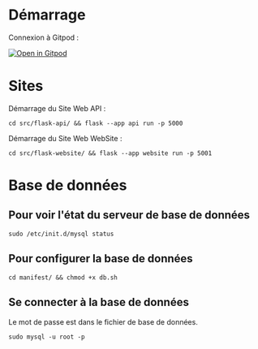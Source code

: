 # Démarrage

Connexion à Gitpod :

[![Open in Gitpod](https://gitpod.io/button/open-in-gitpod.svg)](https://gitpod.io/#https://github.com/Chtig0ne/univ-smb-flask-full)

# Sites

Démarrage du Site Web API :

`cd src/flask-api/ && flask --app api run -p 5000`

Démarrage du Site Web WebSite :

`cd src/flask-website/ && flask --app website run -p 5001`

# Base de données

## Pour voir l'état du serveur de base de données

`sudo /etc/init.d/mysql status`

## Pour configurer la base de données

`cd manifest/ && chmod +x db.sh`

## Se connecter à la base de données

Le mot de passe est dans le fichier de base de données.

`sudo mysql -u root -p`
